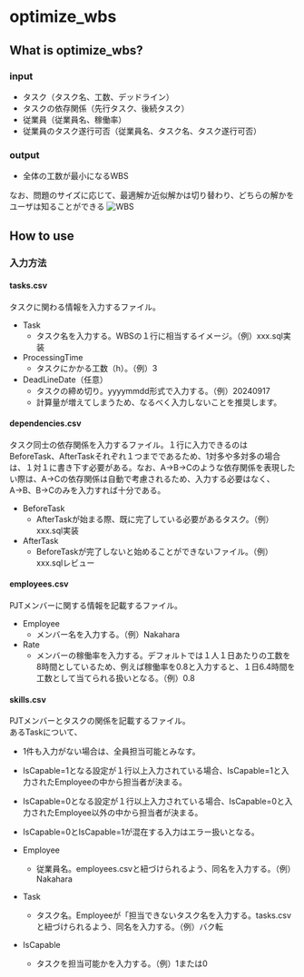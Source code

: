 # optimize_wbs 
## What is optimize_wbs?

### input
- タスク（タスク名、工数、デッドライン）
- タスクの依存関係（先行タスク、後続タスク）
- 従業員（従業員名、稼働率）
- 従業員のタスク遂行可否（従業員名、タスク名、タスク遂行可否）

### output
- 全体の工数が最小になるWBS

なお、問題のサイズに応じて、最適解か近似解かは切り替わり、どちらの解かをユーザは知ることができる
![WBS](https://github.com/user-attachments/assets/b0f94470-ee07-4336-8bdf-34697f4a2cf7)

## How to use
### 入力方法
#### tasks.csv
タスクに関わる情報を入力するファイル。

- Task
  - タスク名を入力する。WBSの１行に相当するイメージ。（例）xxx.sql実装
- ProcessingTime
  - タスクにかかる工数（h）。（例）3
- DeadLineDate（任意）
  - タスクの締め切り。yyyymmdd形式で入力する。（例）20240917
  - 計算量が増えてしまうため、なるべく入力しないことを推奨します。


#### dependencies.csv
タスク同士の依存関係を入力するファイル。１行に入力できるのはBeforeTask、AfterTaskそれぞれ１つまでであるため、1対多や多対多の場合は、１対１に書き下す必要がある。なお、A→B→Cのような依存関係を表現したい際は、A→Cの依存関係は自動で考慮されるため、入力する必要はなく、A→B、B→Cのみを入力すれば十分である。

- BeforeTask
  - AfterTaskが始まる際、既に完了している必要があるタスク。（例）xxx.sql実装
- AfterTask
  - BeforeTaskが完了しないと始めることができないファイル。（例）xxx.sqlレビュー

#### employees.csv
PJTメンバーに関する情報を記載するファイル。
- Employee
  - メンバー名を入力する。（例）Nakahara
- Rate
  - メンバーの稼働率を入力する。デフォルトでは１人１日あたりの工数を8時間としているため、例えば稼働率を0.8と入力すると、１日6.4時間を工数として当てられる扱いとなる。（例）0.8

#### skills.csv
PJTメンバーとタスクの関係を記載するファイル。  
あるTaskについて、
- 1件も入力がない場合は、全員担当可能とみなす。
- IsCapable=1となる設定が１行以上入力されている場合、IsCapable=1と入力されたEmployeeの中から担当者が決まる。
- IsCapable=0となる設定が１行以上入力されている場合、IsCapable=0と入力されたEmployee以外の中から担当者が決まる。
- IsCapable=0とIsCapable=1が混在する入力はエラー扱いとなる。

- Employee
  - 従業員名。employees.csvと紐づけられるよう、同名を入力する。（例）Nakahara
- Task
  - タスク名。Employeeが「担当できないタスク名を入力する。tasks.csvと紐づけられるよう、同名を入力する。（例）バク転
- IsCapable
  - タスクを担当可能かを入力する。（例）1または0